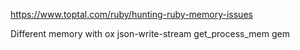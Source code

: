 https://www.toptal.com/ruby/hunting-ruby-memory-issues

Different memory with ox json-write-stream get_process_mem gem
